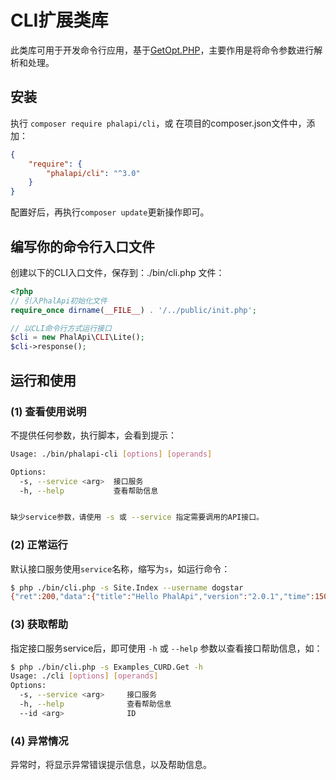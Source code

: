 # CLI扩展类库

此类库可用于开发命令行应用，基于[GetOpt.PHP](https://github.com/getopt-php/getopt-php)，主要作用是将命令参数进行解析和处理。  
  
## 安装

执行 ```composer require phalapi/cli```，或 在项目的composer.json文件中，添加：  
```json
{
    "require": {
        "phalapi/cli": "^3.0"
    }
}
```

配置好后，再执行```composer update```更新操作即可。 

## 编写你的命令行入口文件
创建以下的CLI入口文件，保存到：./bin/cli.php 文件：  

```php
<?php
// 引入PhalApi初始化文件
require_once dirname(__FILE__) . '/../public/init.php';

// 以CLI命令行方式运行接口
$cli = new PhalApi\CLI\Lite();
$cli->response();
```
  
## 运行和使用

### (1) 查看使用说明
不提供任何参数，执行脚本，会看到提示：  
```bash
Usage: ./bin/phalapi-cli [options] [operands]

Options:
  -s, --service <arg>  接口服务
  -h, --help           查看帮助信息


缺少service参数，请使用 -s 或 --service 指定需要调用的API接口。
```

### (2) 正常运行
默认接口服务使用```service```名称，缩写为```s```，如运行命令：  

```bash
$ php ./bin/cli.php -s Site.Index --username dogstar
{"ret":200,"data":{"title":"Hello PhalApi","version":"2.0.1","time":1501079142},"msg":""}
```
  
### (3) 获取帮助
指定接口服务service后，即可使用 ```-h``` 或 ```--help``` 参数以查看接口帮助信息，如：  
```bash
$ php ./bin/cli.php -s Examples_CURD.Get -h
Usage: ./cli [options] [operands]
Options:
  -s, --service <arg>     接口服务
  -h, --help              查看帮助信息
  --id <arg>              ID
```

### (4) 异常情况
异常时，将显示异常错误提示信息，以及帮助信息。


